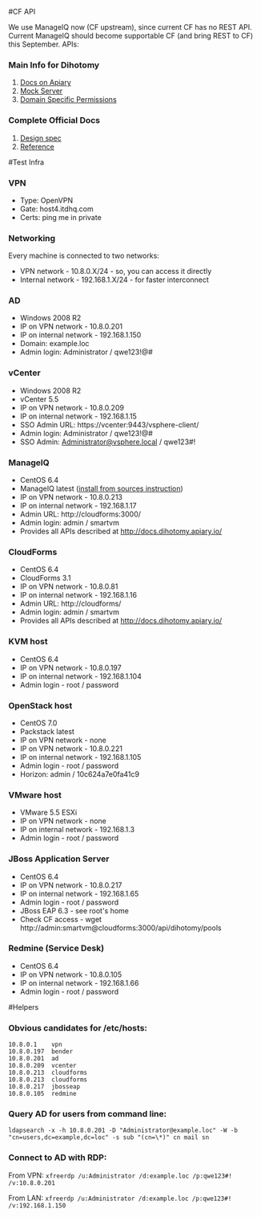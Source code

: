 #CF API

We use ManageIQ now (CF upstream), since current CF has no REST API. Current ManageIQ should become supportable CF (and bring REST to CF) this September. APIs:

### Main Info for Dihotomy
1. [Docs on Apiary](http://docs.dihotomy.apiary.io/)
2. [Mock Server](http://dihotomy.apiary-mock.com/)
3. [Domain Specific Permissions](https://github.com/ITDSystems/dichotomy/wiki/List-of-Permissions)

### Complete Official Docs
1. [Design spec](http://manageiq.org/documentation/development/rest_api/design/)
2. [Reference](http://manageiq.org/documentation/development/rest_api/reference/)


#Test Infra

### VPN
* Type: OpenVPN
* Gate: host4.itdhq.com
* Certs: ping me in private


### Networking
Every machine is connected to two networks:
* VPN network - 10.8.0.X/24 - so, you can access it directly
* Internal network - 192.168.1.X/24 - for faster interconnect

### AD
* Windows 2008 R2
* IP on VPN network - 10.8.0.201
* IP on internal network - 192.168.1.150
* Domain: example.loc
* Admin login: Administrator / qwe123!@#

### vCenter
* Windows 2008 R2
* vCenter 5.5
* IP on VPN network - 10.8.0.209
* IP on internal network - 192.168.1.15
* SSO Admin URL: https://vcenter:9443/vsphere-client/
* Admin login: Administrator / qwe123!@#
* SSO Admin: Administrator@vsphere.local / qwe123#!

### ManageIQ
* CentOS 6.4
* ManageIQ latest ([install from sources instruction](http://manageiq.org/community/install-from-source/))
* IP on VPN network - 10.8.0.213
* IP on internal network - 192.168.1.17
* Admin URL: http://cloudforms:3000/
* Admin login: admin / smartvm
* Provides all APIs described at http://docs.dihotomy.apiary.io/

### CloudForms
* CentOS 6.4
* CloudForms 3.1
* IP on VPN network - 10.8.0.81
* IP on internal network - 192.168.1.16
* Admin URL: http://cloudforms/
* Admin login: admin / smartvm
* Provides all APIs described at http://docs.dihotomy.apiary.io/

### KVM host
* CentOS 6.4
* IP on VPN network - 10.8.0.197
* IP on internal network - 192.168.1.104
* Admin login - root / password

### OpenStack host
* CentOS 7.0
* Packstack latest
* IP on VPN network - none
* IP on VPN network - 10.8.0.221
* IP on internal network - 192.168.1.105
* Admin login - root / password
* Horizon: admin / 10c624a7e0fa41c9

### VMware host
* VMware 5.5 ESXi
* IP on VPN network - none
* IP on internal network - 192.168.1.3
* Admin login - root / password

### JBoss Application Server
* CentOS 6.4
* IP on VPN network - 10.8.0.217
* IP on internal network - 192.168.1.65
* Admin login - root / password
* JBoss EAP 6.3 - see root's home
* Check CF access - wget http://admin:smartvm@cloudforms:3000/api/dihotomy/pools

### Redmine (Service Desk)
* CentOS 6.4
* IP on VPN network - 10.8.0.105
* IP on internal network - 192.168.1.66
* Admin login - root / password


#Helpers

### Obvious candidates for /etc/hosts:
```
10.8.0.1	vpn
10.8.0.197	bender
10.8.0.201	ad
10.8.0.209	vcenter
10.8.0.213	cloudforms
10.8.0.213	cloudforms
10.8.0.217	jbosseap
10.8.0.105	redmine
```

### Query AD for users from command line:
```
ldapsearch -x -h 10.8.0.201 -D "Administrator@example.loc" -W -b "cn=users,dc=example,dc=loc" -s sub "(cn=\*)" cn mail sn
```

### Connect to AD with RDP:
From VPN: ```xfreerdp /u:Administrator /d:example.loc /p:qwe123#! /v:10.8.0.201```

From LAN: ```xfreerdp /u:Administrator /d:example.loc /p:qwe123#! /v:192.168.1.150```
